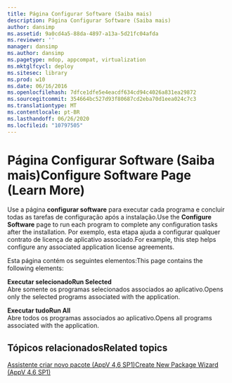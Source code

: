 ```yaml
---
title: Página Configurar Software (Saiba mais)
description: Página Configurar Software (Saiba mais)
author: dansimp
ms.assetid: 9a0cd4a5-88da-4897-a13a-5d21fc04afda
ms.reviewer: ''
manager: dansimp
ms.author: dansimp
ms.pagetype: mdop, appcompat, virtualization
ms.mktglfcycl: deploy
ms.sitesec: library
ms.prod: w10
ms.date: 06/16/2016
ms.openlocfilehash: 7dfce1dfe5e4eacdf634cd94c4026a831ea29872
ms.sourcegitcommit: 354664bc527d93f80687cd2eba70d1eea024c7c3
ms.translationtype: MT
ms.contentlocale: pt-BR
ms.lasthandoff: 06/26/2020
ms.locfileid: "10797505"
---
```

# <span data-ttu-id="3a056-103">Página Configurar Software (Saiba mais)</span><span class="sxs-lookup"><span data-stu-id="3a056-103">Configure Software Page (Learn More)</span></span>


<span data-ttu-id="3a056-104">Use a página **configurar software** para executar cada programa e concluir todas as tarefas de configuração após a instalação.</span><span class="sxs-lookup"><span data-stu-id="3a056-104">Use the **Configure Software** page to run each program to complete any configuration tasks after the installation.</span></span> <span data-ttu-id="3a056-105">Por exemplo, esta etapa ajuda a configurar qualquer contrato de licença de aplicativo associado.</span><span class="sxs-lookup"><span data-stu-id="3a056-105">For example, this step helps configure any associated application license agreements.</span></span>

<span data-ttu-id="3a056-106">Esta página contém os seguintes elementos:</span><span class="sxs-lookup"><span data-stu-id="3a056-106">This page contains the following elements:</span></span>

<a href="" id="run-selected"></a>**<span data-ttu-id="3a056-107">Executar selecionado</span><span class="sxs-lookup"><span data-stu-id="3a056-107">Run Selected</span></span>**  
<span data-ttu-id="3a056-108">Abre somente os programas selecionados associados ao aplicativo.</span><span class="sxs-lookup"><span data-stu-id="3a056-108">Opens only the selected programs associated with the application.</span></span>

<a href="" id="run-all"></a>**<span data-ttu-id="3a056-109">Executar tudo</span><span class="sxs-lookup"><span data-stu-id="3a056-109">Run All</span></span>**  
<span data-ttu-id="3a056-110">Abre todos os programas associados ao aplicativo.</span><span class="sxs-lookup"><span data-stu-id="3a056-110">Opens all programs associated with the application.</span></span>

## <span data-ttu-id="3a056-111">Tópicos relacionados</span><span class="sxs-lookup"><span data-stu-id="3a056-111">Related topics</span></span>


[<span data-ttu-id="3a056-112">Assistente criar novo pacote (AppV 4,6 SP1)</span><span class="sxs-lookup"><span data-stu-id="3a056-112">Create New Package Wizard (AppV 4.6 SP1)</span></span>](create-new-package-wizard---appv-46-sp1-.md)

 

 





